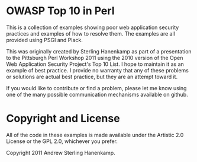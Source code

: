 # OWASP Top 10 in Perl

This is a collection of examples showing poor web application security practices
and examples of how to resolve them. The examples are all provided using PSGI
and Plack.

This was originally created by Sterling Hanenkamp as part of a presentation to
the Pittsburgh Perl Workshop 2011 using the 2010 version of the Open Web
Application Security Project's Top 10 List. I hope to maintain it as an example
of best practice. I provide no warranty that any of these problems or solutions
are actual best practice, but they are an attempt toward it.

If you would like to contribute or find a problem, please let me know using one
of the many possible communication mechanisms available on github.

# Copyright and License

All of the code in these examples is made available under the Artistic 2.0
License or the GPL 2.0, whichever you prefer.

Copyright 2011 Andrew Sterling Hanenkamp.
